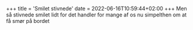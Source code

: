 +++
title = 'Smilet stivnede'
date = 2022-06-16T10:59:44+02:00
+++
Men så stivnede smilet lidt for det handler for mange af os nu simpelthen om at få smør på bordet
